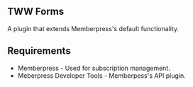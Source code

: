 ## TWW Forms
A plugin that extends Memberpress's default functionality. 

## Requirements
* Memberpress - Used for subscription management.
* Meberpress Developer Tools - Memberpess's API plugin.
